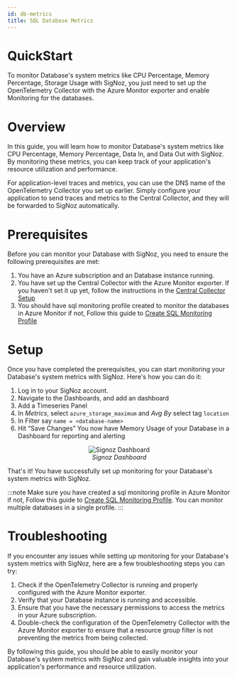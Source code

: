 ```yaml
---
id: db-metrics
title: SQL Database Metrics
---
```


# QuickStart

To monitor Database's system metrics like CPU Percentage, Memory Percentage, Storage Usage with SigNoz, you just need to set up the OpenTelemetry Collector with the Azure Monitor exporter and enable Monitoring for the databases.

# Overview

In this guide, you will learn how to monitor Database's system metrics like CPU Percentage, Memory Percentage, Data In, and Data Out with SigNoz. By monitoring these metrics, you can keep track of your application's resource utilization and performance.

For application-level traces and metrics, you can use the DNS name of the OpenTelemetry Collector you set up earlier. Simply configure your application to send traces and metrics to the Central Collector, and they will be forwarded to SigNoz automatically.

# Prerequisites

Before you can monitor your Database with SigNoz, you need to ensure the following prerequisites are met:

1. You have an Azure subscription and an Database instance running.
2. You have set up the Central Collector with the Azure Monitor exporter. If you haven't set it up yet, follow the instructions in the [Central Collector Setup](../bootstrapping/collector-setup)
3. You should have sql monitoring profile created to monitor the databases in Azure Monitor if not, Follow this guide to [Create SQL Monitoring Profile](https://learn.microsoft.com/en-us/azure/azure-sql/database/sql-insights-enable?view=azuresql#create-sql-monitoring-profile)

# Setup

Once you have completed the prerequisites, you can start monitoring your Database's system metrics with SigNoz. Here's how you can do it:

1. Log in to your SigNoz account.
2. Navigate to the Dashboards, and add an dashboard
3. Add a Timeseries Panel
4. In *Metrics*, select `azure_storage_maximum`  and *Avg By* select tag `location`
5. In Filter say `name = <database-name>`
6. Hit “Save Changes” You now have Memory Usage of your Database in a Dashboard for reporting and alerting 

<figure data-zoomable align="center">
    <img
        src="/img/docs/azure-monitoring/db-metrics-signoz.webp"
        alt="Signoz Dashboard"
    />
    <figcaption>
        <i>
        Signoz Dashboard
        </i>
    </figcaption>
</figure>

That's it! You have successfully set up monitoring for your Database's system metrics with SigNoz.

:::note
Make sure you have created a sql monitoring profile in Azure Monitor if not, Follow this guide to [Create SQL Monitoring Profile](https://learn.microsoft.com/en-us/azure/azure-sql/database/sql-insights-enable?view=azuresql#create-sql-monitoring-profile).
You can monitor multiple databases in a single profile.
:::

# Troubleshooting

If you encounter any issues while setting up monitoring for your Database's system metrics with SigNoz, here are a few troubleshooting steps you can try:

1. Check if the OpenTelemetry Collector is running and properly configured with the Azure Monitor exporter.
2. Verify that your Database instance is running and accessible.
3. Ensure that you have the necessary permissions to access the metrics in your Azure subscription.
4. Double-check the configuration of the OpenTelemetry Collector with the Azure Monitor exporter to ensure that a resource group filter is not preventing the metrics from being collected.

By following this guide, you should be able to easily monitor your Database's system metrics with SigNoz and gain valuable insights into your application's performance and resource utilization.